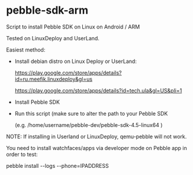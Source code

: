 # pebble-sdk-arm
Script to install Pebble SDK on Linux on Android / ARM

Tested on LinuxDeploy and UserLand.

Easiest method:
- Install debian distro on Linux Deploy or UserLand:

  https://play.google.com/store/apps/details?id=ru.meefik.linuxdeploy&gl=us

  https://play.google.com/store/apps/details?id=tech.ula&gl=US&pli=1

- Install Pebble SDK

- Run this script (make sure to alter the path to your Pebble SDK

  (e.g. /home/username/pebble-dev/pebble-sdk-4.5-linux64 )
  
NOTE: If installing in Userland or LinuxDeploy, qemu-pebble will not work.

You need to install watchfaces/apps via developer mode on Pebble app in order to test:

pebble install --logs --phone=IPADDRESS
